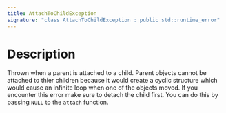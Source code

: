 ```yaml
---
title: AttachToChildException
signature: "class AttachToChildException : public std::runtime_error"
---
```


# Description
Thrown when a parent is attached to a child. Parent objects cannot be attached to thier children because it would create a cyclic structure which would cause an infinite loop when one of the objects moved. If you encounter this error make sure to detach the child first. You can do this by passing `NULL` to the `attach` function.
